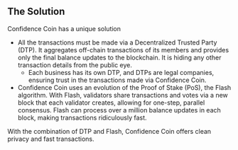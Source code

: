 ## The Solution
Confidence Coin has a unique solution 
- All the transactions must be made via a Decentralized Trusted Party (DTP). It aggregates off-chain transactions of its members and provides only the final balance updates to the blockchain. It is hiding any other transaction details from the public eye. 
   - Each business has its own DTP, and DTPs are legal companies, ensuring trust in the transactions made via Confidence Coin.
- Confidence Coin uses an evolution of the Proof of Stake (PoS), the Flash algorithm. With Flash, validators share transactions and votes via a new block that each validator creates, allowing for one-step, parallel consensus. Flash can process over a million balance updates in each block, making transactions ridiculously fast. 

With the combination of DTP and Flash, Confidence Coin offers clean privacy and fast transactions.